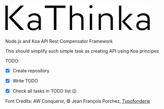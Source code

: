 ![Kathinka](/KaThinka-Logo.png)
========

Node.js and Koa API Rest Compensator Framework

This should simplify such simple task as creating API using Koa principes

TODO:

- [x] Create repository
- [x] Write TODO
- [x] Check all tasks in TODO list :wink:




Font Credits:
AW Conqueror, © Jean François Porchez, [Typofonderie](http://typofonderie.com/fonts/aw-conqueror-family/)
